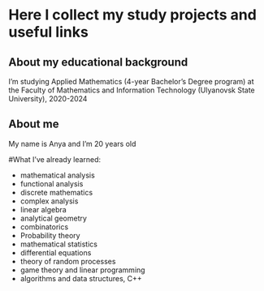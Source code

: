 # Here I collect my study projects and useful links 

## About my educational background

I’m studying Applied Mathematics  (4-year Bachelor’s Degree program) at the Faculty of Mathematics and Information Technology (Ulyanovsk State University), 2020-2024

## About me

My name is Anya and I’m 20 years old

#What I’ve already learned:
- mathematical analysis
- functional analysis
- discrete mathematics
- complex analysis
- linear algebra 
- analytical geometry 
- combinatorics 
- Probability theory 
- mathematical statistics 
- differential equations 
- theory of random processes
- game theory and linear programming
- algorithms and data structures, C++


 



